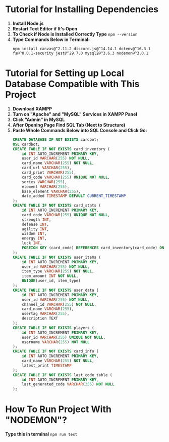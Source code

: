 # Tutorial for Installing Dependencies

1. **Install Node.js**
2. **Restart Text Editor if It's Open**
3. **To Check if Node is Installed Correctly Type** `npm --version`
4. **Type Commands Below in Terminal:**
    ```
    npm install canvas@^2.11.2 discord.js@^14.14.1 dotenv@^16.3.1 fs@^0.0.1-security jest@^29.7.0 mysql2@^3.6.3 nodemon@^3.0.1
    ```

# Tutorial for Setting up Local Database Compatible with This Project

1. **Download XAMPP**
2. **Turn on "Apache" and "MySQL" Services in XAMPP Panel**
3. **Click "Admin" in MySQL**
4. **After Opening Page Find SQL Tab (Next to Structure)**
5. **Paste Whole Commands Below into SQL Console and Click Go:**
    ```sql
    CREATE DATABASE IF NOT EXISTS cardbot;
    USE cardbot;
    CREATE TABLE IF NOT EXISTS card_inventory (
        id INT AUTO_INCREMENT PRIMARY KEY,
        user_id VARCHAR(255) NOT NULL,
        card_name VARCHAR(255) NOT NULL,
        card_url VARCHAR(255),
        card_print VARCHAR(255),
        card_code VARCHAR(255) UNIQUE NOT NULL,
        series VARCHAR(255),
        element VARCHAR(255),
        base_element VARCHAR(255),
        date_added TIMESTAMP DEFAULT CURRENT_TIMESTAMP
    );
    CREATE TABLE IF NOT EXISTS card_stats (
        id INT AUTO_INCREMENT PRIMARY KEY,
        card_code VARCHAR(255) UNIQUE NOT NULL,
        strength INT,
        defense INT,
        agility INT,
        wisdom INT,
        energy INT,
        luck INT,
        FOREIGN KEY (card_code) REFERENCES card_inventory(card_code) ON DELETE CASCADE
    );
    CREATE TABLE IF NOT EXISTS user_items (
        id INT AUTO_INCREMENT PRIMARY KEY,
        user_id VARCHAR(255) NOT NULL,
        item_type VARCHAR(255) NOT NULL,
        item_amount INT NOT NULL,
        UNIQUE(user_id, item_type)
    );
    CREATE TABLE IF NOT EXISTS user_data (
        id INT AUTO_INCREMENT PRIMARY KEY,
        user_id VARCHAR(255) NOT NULL,
        channel_id VARCHAR(255) NOT NULL,
        card_name VARCHAR(255),
        usertag VARCHAR(255),
        description TEXT
    );
    CREATE TABLE IF NOT EXISTS players (
        id INT AUTO_INCREMENT PRIMARY KEY,
        user_id VARCHAR(255) UNIQUE NOT NULL,
        username VARCHAR(255) NOT NULL
    );
    CREATE TABLE IF NOT EXISTS card_info (
        id INT AUTO_INCREMENT PRIMARY KEY,
        card_name VARCHAR(255) NOT NULL,
        latest_print TIMESTAMP
    );
    CREATE TABLE IF NOT EXISTS last_code_table (
        id INT AUTO_INCREMENT PRIMARY KEY,
        last_generated_code VARCHAR(255) NOT NULL
    );
    ```
# How To Run Project With "NODEMON"?

**Type this in terminal** `npm run test`